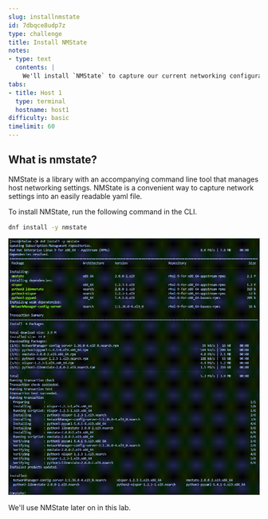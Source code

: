 ```yaml
---
slug: installnmstate
id: 7dbqce8udp7z
type: challenge
title: Install NMState
notes:
- type: text
  contents: |
    We'll install `NMState` to capture our current networking configuration.
tabs:
- title: Host 1
  type: terminal
  hostname: host1
difficulty: basic
timelimit: 60
---
```

## What is nmstate?

NMState is a library with an accompanying command line tool that manages host networking settings. NMState is a convenient way to capture network settings into an easily readable yaml file.

To install NMState, run the following command in the CLI.

```bash
dnf install -y nmstate
```

![nmstateinstall](../assets/nmstateinstall.png)

We'll use NMState later on in this lab.
